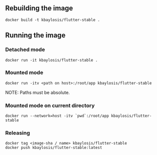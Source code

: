 ## Rebuilding the image
```
docker build -t kbaylosis/flutter-stable .
```

## Running the image

### Detached mode
```
docker run -it kbaylosis/flutter-stable .
```

### Mounted mode
```
docker run -itv <path on host>:/root/app kbaylosis/flutter-stable
```

NOTE: Paths must be absolute.

### Mounted mode on current directory
```
docker run --network=host -itv `pwd`:/root/app kbaylosis/flutter-stable
```

### Releasing
```
docker tag <image-sha / name> kbaylosis/flutter-stable
docker push kbaylosis/flutter-stable:latest
```
